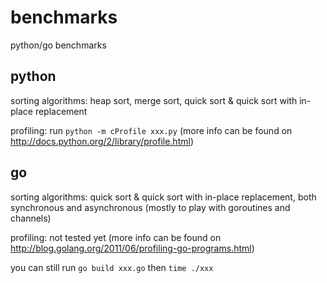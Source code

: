 benchmarks
==========

python/go benchmarks

python
------

sorting algorithms: heap sort, merge sort, quick sort & quick sort with in-place replacement

profiling: run `python -m cProfile xxx.py` (more info can be found on http://docs.python.org/2/library/profile.html)

go
--

sorting algorithms: quick sort & quick sort with in-place replacement, both synchronous and asynchronous (mostly to play with goroutines and channels)

profiling: not tested yet (more info can be found on http://blog.golang.org/2011/06/profiling-go-programs.html)

you can still run `go build xxx.go` then `time ./xxx`
